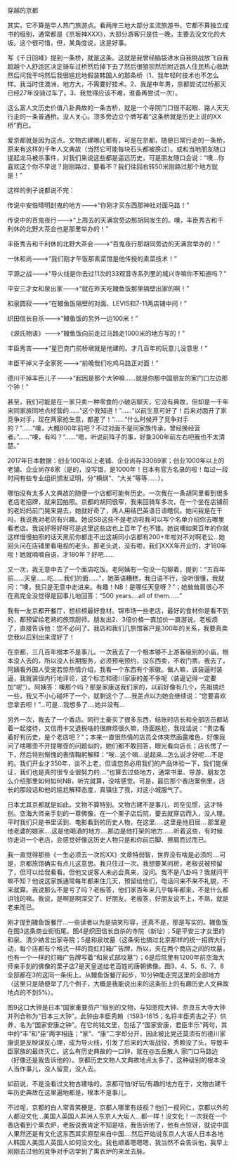 穿越的京都

其实，它不算是华人热门旅游点。看两岸三地大部分主流旅游书，它都不算独立成书的级别，通常都是《京坂神XXX》，大部分游客只是住一晚，主要去没文化的大坂。这个很可惜，但，某角度说，这是好事。

写《千日回峰》提到一条桥，就是这条。这就是我曾经脑袋进水自我挑战放飞自我超越个人舒适区决定骑车过桥然后掉下去了然后很狼狈然后附近路人住民热心救助然后问我干吗然后我很尴尬地假装韩国人的那条桥（1、我年轻时技术也不怎么样。我当时住澳洲，地方大，不需要好技术。2、我是中年男，京都尝试过桥那天已经27年没骑过车了。3、我觉得应该不难，淮备再尝试一次）。

这么富人文历史价值八卦典故的一条古桥，就是一个寺院门口很不起眼、路人天天行走的一条普通桥。没人关心。顶多旁边立个牌写着“这条桥就是历史上说的XX桥”而已。

爱京都就是因为这点。文物古建哪儿都有，可是在京都，随便日常行走的一条桥，原来有这样的千年人文典故（当然它可能每块石头都被换过）。或和当地朋友随口提起龙马被杀事件，对我们来说这些都是遥远历史，可是朋友随口会说：“噢...你喜欢这个你不早说？刚刚路过，要看不？我们往回右转50米刚路过那个地方就是！”

这样的例子说都说不完：

传说中安倍晴明封鬼的地方--->“你刚才买东西那神社对面马路！”

传说中的百鬼夜行--->“上周去的天满宫旁边那胡同发生的。噢，丰臣秀吉和千利休的北野大茶会也是那里举办的！”

丰臣秀吉和千利休的北野大茶会--->“百鬼夜行那胡同旁边的天满宫举办的！”

一休和尚--->“我们刚才午饭那素菜馆是他传授的素菜技术！”

平源之战--->“导火线是你去过11次的33观音寺系列里的城兴寺嘛你不知道吗？”

平安三才女和泉出家--->“就在昨天吃鳗鱼饭那里隔壁出家的啊！”

和泉圆寂--->“在鳗鱼饭隔壁的对面、LEVIS和7-11两店铺中间！”

织田信长自杀--->“鳗鱼饭的另外一边100米！”

《源氏物语》--->“鳗鱼饭向前走过马路走1000米的地方写的！”

丰臣秀吉--->“星巴克门前桥墩就是他建的。才几百年的玩意儿没意思！”

丰臣干掉义子全家死--->“前晚我们吃鸡马路正对面！”

德川干掉丰臣儿子--->“起因是那个大钟嘛……就是你那中国朋友的家门口左边那个钟！”

甚至，我们可能是在一家只卖一种零食的小破店聊天，它没有典故，但却是一千年来同家族同地点经营的……“这个我知道！”……“以前生意可好了！后来对面开了家竞争对手，现在两家抢生意，都差了！”……“什么时候开了竞争对手的？”……“噢，大概800年前吧？不过对面不是同家族传承，曾经换经营者。”……“噢，有吗？”……“嗯，听说前阵子的事，好象300年前左右吧我也不太清楚。”

2017年日本数据：创业100年以上老铺、企业尚存33069家；创业1000年以上的老铺、企业尚存8家（是的，没写错，是1000年！日本有官方名录的啦！每过一段时间有些专业组织颁发证明，分“横纲”、“大关”等等……）。

哪怕没有太多人文典故的随便一个店都可能有历史。一次我在一条胡同里看到很多老店老招牌，就来回拍照。京都的胡同很窄，我来回骑车多次，在一个坐在店铺前的老妈妈前门晃来晃去，她就好奇了，两人用结巴英语日语瞎侃。她问我是在干吗，我说我对老店有兴趣。她说SB这些不是老店啦我可以写个名单介绍你去哪里看老店。我说好呀好呀可是这里这些店也上百年了也不错。她说噢如果百年的你就这样慢慢拍照的话天黑前你都走不出这胡同小店都有200+年啦对不对啊老公...她回头问在店铺里看电视的老头。那老头说，没有啦，我们XXX年开业的，才180年啦！她就喃喃自语，才180年？好吧……

又一次，我无意中去了一个面店吃饭。老阿姨有一句没一句聊着，提到：“五百年前……天皇……吃……我们的面……”，她英语糟糕，我日语不行，没听很懂，我就问：”噢，我只是无意中走进来。有趣！NB！是哪任天皇呀？”；她耸耸肩很心不在焉完全没觉得是回事儿地回答：“500 years....all of them……”

我有一友京都开餐厅，想标榜最好食材。锦市场一些老店，最好的食材你是看不到的，都预留给老熟的旅馆厨师。朋友出2、3倍价格一直加价一直游说。老板烦了，直接告诉他：您不必问了。我店和我们几旅馆客户是300年的关系，我要真卖您我以后别出来混好了！

在京都，三几百年根本不是事儿。一次我去了一个根本够不上游客级别的小庙，根本没人去的，所以没人长期服务，必须预电预约，没东西卖，不收门票。我去了，阿姨看外国人受宠若惊热情介绍，我看一个东西有个家徽。做人嘛，该装逼时装逼，我就装很内行地评论，这个标志和德川家康的差不多呢（装逼记得一定要加“呢”）。阿姨答：噢那个吗？那是家康送我们家的，以前好像有几个，先祖搞烂一些，我又不小心碰坏了一个，就剩这个了....我差点以为她会继续说：“您要喜欢您拿去呗！”...可是...我想多了....她并没有...

另外一次，我去了一个香店。同行土豪买了很多东西，结账时店长和全部店员都站着一起接待，又信用卡又退税啥的很麻烦很久嘛，场面尴尬，我找话说：“贵店看着好有历史，是个老店吧？”；本来一直很热情的店员全体突然面露难色，好像我问了啥哪壶不开提哪壶的问题似的，她们都不敢回答，眼光看向店长；店长愣了一下，然后特别惭愧的表情鞠躬解释：“唉...这个嘛...说起来...怎么说才好呢....不是的。我们开业才350年，谈不上老，但请您务必用我们的产品体验一下，我们能保证，我们也是真的很专业很努力的....”也算去过些地方，通常书里、导游、朋友怎么介绍那里如何如何NB，听完就算，没啥感觉。可是，最后那个香店案例里，店长的那段话和他的尴尬解释态度，真镇住了我，对这小城服气了。

日本尤其京都就是如此。文物不算特别。文物古建不是事儿，司空见惯，这才特别。空海大师亲手刻的一尊佛像，在一个栗子店后院，要去就穿店而入，没人理。平时我们只是书里读到、电影看到的历史人物，在这里.....这里是他旧居....那里是他老婆的娘家....这是他喝酒的地方....那边是他打架的地方......听着这些，有时候你走进一个老店，会感觉好像这历史人物只是和你前后脚、擦肩而过而已。

我一直觉得那些《一生必须去一次的XX》文章特弱智，世界没有啥是必须的....可是，京都旅馆确实有点儿这意思。我只住过一次。我想要某间房，老板说被预留了，但可以给我看看。但他又说客人未必会真来，没问。我不是八卦吗？我就问干嘛不知？他说这家族通常每年都来住几天，预留给他们，电话问来不来不礼貌，不来就算。我说那么不是亏了吗？老板答，他们家百年来几乎每年都来，不是什么都讲钱的嘛。我说，是啊是啊深交了、好朋友。老板答，好朋友说不上，不熟，就是老来而已。

刚才提到鳗鱼饭餐厅...一些读者以为是搞笑形容，还真不是，那是写实的。鳗鱼饭在图3这条商业街街尾。图4是织田信长自杀的寺院（新址）；5是平安三才女里的和泉、清少纳言出家寺院；5是和泉坟墓（这条街也搞过北京那样的统一招牌大行动，每个店都有个格式一样的霓虹灯箱广告牌，所以，夹在两个商店之间的坟墓，也有一个一样的灯箱广告牌写着“和泉式部坟墓”）；6是后院里有1200年前空海大师亲手刻的佛像的栗子店7是天皇送给老百姓的唐朝佛像。图3、4、5、6、7、8全部都在3的这同一条街上。从鳗鱼饭餐厅起步，10分钟能走完这里的全部地方（这里只是随便举了几个例子，大概是我能说出来的这条街上的有趣历史人文典故地点的不到5%）。

图9这口大钟是日本“国家重要资产”级别的文物，与知恩院大钟、奈良东大寺大钟并列合称为“日本三大钟”。此钟由丰臣秀赖（1593-1615；名将丰臣秀吉之子）供养，名为“国家安康之钟”。在它的铭文里，包括了“国家安康，君臣丰乐”两句，其中的“丰”和“臣”两字相连；“家”、“康”二字却分开，因此被比党还莫须有的德川家康说是反映谋反心理，成为导火线，引发了后来的大坂战役，秀赖没了头，导致丰臣家族的最终灭亡。这么有历史典故的一口钟，就在@五岳散人 家门口马路边（好像还是我告诉他的）。京都历史文物人文典故地点太多了，这种级别的根本没人当作事儿，没人留意，没人去。

如前说，不是没看过文物古建啥的。京都可怕/好玩/有趣的地方在于，文物古建千年历史典故在这里遍地都是，根本不是事儿。

不过呢，京都的白人常青笑梗是，京都人哪里有歧视？他们一视同仁，京都以外的人都没文化...美国人英国人非洲人东京人大坂人...都一样！没文化！一次我在一个香店看到个熏衣炉，老板说我肯定不知是啥，我告诉他了，他有点惊讶，就说中国人果然还是有文化这东西其实原型来自中国....然后开始说东京人大坂人日本各地人韩国人美国人英国人如何没文化。我也顺着嗯嗯嗯，我当然不会告诉他，我早上刚刚去过他的竞争对手店学到了熏衣炉的来龙去脉。
